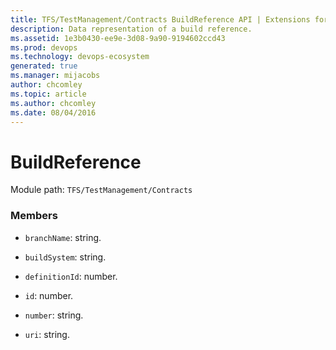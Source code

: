 ```yaml
---
title: TFS/TestManagement/Contracts BuildReference API | Extensions for Azure DevOps Services
description: Data representation of a build reference.
ms.assetid: 1e3b0430-ee9e-3d08-9a90-9194602ccd43
ms.prod: devops
ms.technology: devops-ecosystem
generated: true
ms.manager: mijacobs
author: chcomley
ms.topic: article
ms.author: chcomley
ms.date: 08/04/2016
---
```


# BuildReference

Module path: `TFS/TestManagement/Contracts`


### Members

* `branchName`: string. 

* `buildSystem`: string. 

* `definitionId`: number. 

* `id`: number. 

* `number`: string. 

* `uri`: string. 

